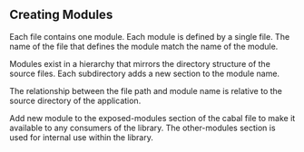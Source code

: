 ## Creating Modules

Each file contains one module. Each module is defined by a single file. The name of the file that defines the module match the name of the module.

Modules exist in a hierarchy that mirrors the directory structure of the source files. Each subdirectory adds a new section to the module name.

The relationship between the file path and module name is relative to the source directory of the application. 

Add new module to the exposed-modules section of the cabal file to make it available to any consumers of the library. The other-modules section is used for internal use within the library.